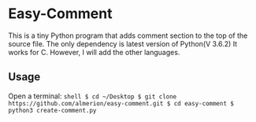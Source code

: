 # Easy-Comment

 This is a tiny Python program that adds comment section to the top of the source file.
 The only dependency is latest version of Python(V 3.6.2)
 It works for C. However, I will add the other languages.

## Usage
   Open a terminal:
   	```shell
	$ cd ~/Desktop
	$ git clone https://github.com/almerion/easy-comment.git
	$ cd easy-comment
	$ python3 create-comment.py
	```
